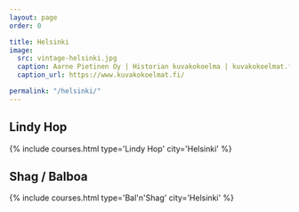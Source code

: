```yaml
---
layout: page
order: 0

title: Helsinki
image:
  src: vintage-helsinki.jpg
  caption: Aarne Pietinen Oy | Historian kuvakokoelma | kuvakokoelmat.fi
  caption_url: https://www.kuvakokoelmat.fi/

permalink: "/helsinki/"
---
```


## Lindy Hop
{% include courses.html type='Lindy Hop' city='Helsinki' %}

## Shag / Balboa
{% include courses.html type='Bal\'n\'Shag' city='Helsinki' %}
